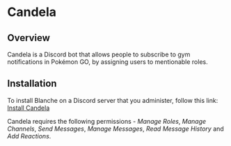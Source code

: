# Candela

## Overview

Candela is a Discord bot that allows people to subscribe to gym notifications in Pokémon GO, by assigning users to mentionable roles.

## Installation

To install Blanche on a Discord server that you administer, follow this link: [Install Candela](https://discordapp.com/oauth2/authorize?&client_id=599606381158596608&scope=bot&permissions=268511312)

Candela requires the following permissions - _Manage Roles_, _Manage Channels_, _Send Messages_, _Manage Messages_, _Read Message History_ and _Add Reactions_.
